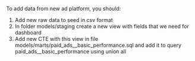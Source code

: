 To add data from new ad platform, you should:
1. Add new raw data to seed in csv format
2. In folder models/staging create a new view with fields that we need for dashboard
3. Add new CTE with this view in file models/marts/paid_ads__basic_performance.sql and add it to query paid_ads__basic_performance using union all
